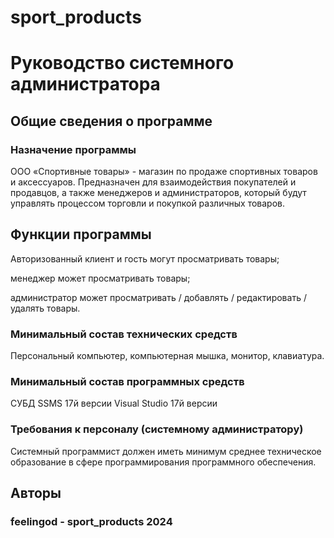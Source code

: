 # sport_products

# Руководство системного администратора

## Общие сведения о программе

### Назначение программы

ООО «Спортивные товары» - магазин по продаже спортивных товаров и аксессуаров. Предназначен для взаимодействия покупателей и продавцов, а также менеджеров и администраторов, который будут управлять процессом торговли и покупкой различных товаров.

## Функции программы

Авторизованный клиент и гость могут просматривать товары;

менеджер может просматривать товары;

администратор может просматривать / добавлять / редактировать / удалять товары.

### Минимальный состав технических средств
Персональный компьютер, компьютерная мышка, монитор, клавиатура.

### Минимальный состав программных средств
СУБД SSMS 17й версии
Visual Studio 17й версии


### Требования к персоналу (системному администратору)
Системный программист должен иметь минимум среднее техническое образование в сфере программирования программного обеспечения.

## Авторы 
### feelingod - sport_products 2024
